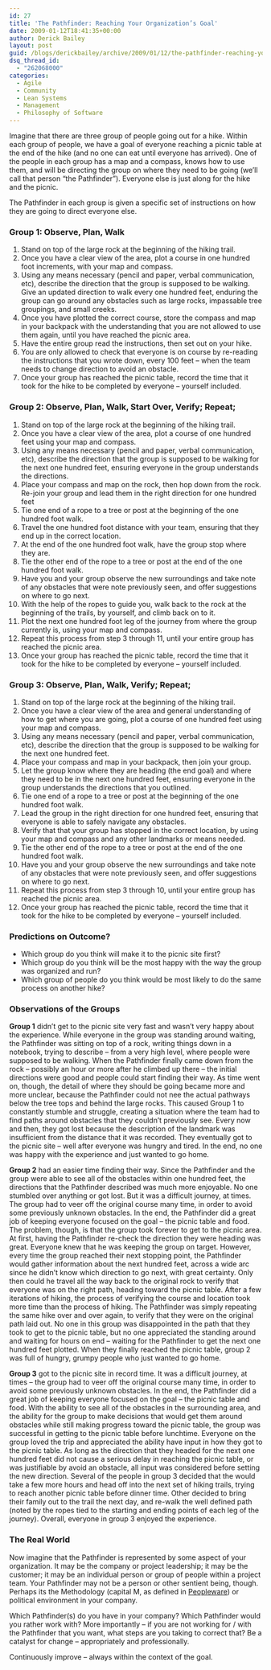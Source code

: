 ```yaml
---
id: 27
title: 'The Pathfinder: Reaching Your Organization’s Goal'
date: 2009-01-12T18:41:35+00:00
author: Derick Bailey
layout: post
guid: /blogs/derickbailey/archive/2009/01/12/the-pathfinder-reaching-your-organization-s-goal.aspx
dsq_thread_id:
  - "262068000"
categories:
  - Agile
  - Community
  - Lean Systems
  - Management
  - Philosophy of Software
---
```

Imagine that there are three group of people going out for a hike. Within each group of people, we have a goal of everyone reaching a picnic table at the end of the hike (and no one can eat until everyone has arrived). One of the people in each group has a map and a compass, knows how to use them, and will be directing the group on where they need to be going (we’ll call that person “the Pathfinder”). Everyone else is just along for the hike and the picnic. 

The Pathfinder in each group is given a specific set of instructions on how they are going to direct everyone else.

### Group 1: Observe, Plan, Walk

  1. Stand on top of the large rock at the beginning of the hiking trail. 
  2. Once you have a clear view of the area, plot a course in one hundred foot increments, with your map and compass.
  3. Using any means necessary (pencil and paper, verbal communication, etc), describe the direction that the group is supposed to be walking. Give an updated direction to walk every one hundred feet, enduring the group can go around any obstacles such as large rocks, impassable tree groupings, and small creeks. 
  4. Once you have plotted the correct course, store the compass and map in your backpack with the understanding that you are not allowed to use them again, until you have reached the picnic area.
  5. Have the entire group read the instructions, then set out on your hike.
  6. You are only allowed to check that everyone is on course by re-reading the instructions that you wrote down, every 100 feet – when the team needs to change direction to avoid an obstacle.
  7. Once your group has reached the picnic table, record the time that it took for the hike to be completed by everyone – yourself included.

### Group 2: Observe, Plan, Walk, Start Over, Verify; Repeat;

  1. Stand on top of the large rock at the beginning of the hiking trail. 
  2. Once you have a clear view of the area, plot a course of one hundred feet using your map and compass. 
  3. Using any means necessary (pencil and paper, verbal communication, etc), describe the direction that the group is supposed to be walking for the next one hundred feet, ensuring everyone in the group understands the directions.
  4. Place your compass and map on the rock, then hop down from the rock. Re-join your group and lead them in the right direction for one hundred feet
  5. Tie one end of a rope to a tree or post at the beginning of the one hundred foot walk.
  6. Travel the one hundred foot distance with your team, ensuring that they end up in the correct location.
  7. At the end of the one hundred foot walk, have the group stop where they are. 
  8. Tie the other end of the rope to a tree or post at the end of the one hundred foot walk.
  9. Have you and your group observe the new surroundings and take note of any obstacles that were note previously seen, and offer suggestions on where to go next.
 10. With the help of the ropes to guide you, walk back to the rock at the beginning of the trails, by yourself, and climb back on to it.
 11. Plot the next one hundred foot leg of the journey from where the group currently is, using your map and compass.
 12. Repeat this process from step 3 through 11, until your entire group has reached the picnic area.
 13. Once your group has reached the picnic table, record the time that it took for the hike to be completed by everyone – yourself included.

### Group 3: Observe, Plan, Walk, Verify; Repeat;

  1. Stand on top of the large rock at the beginning of the hiking trail. 
  2. Once you have a clear view of the area and general understanding of how to get where you are going, plot a course of one hundred feet using your map and compass. 
  3. Using any means necessary (pencil and paper, verbal communication, etc), describe the direction that the group is supposed to be walking for the next one hundred feet.
  4. Place your compass and map in your backpack, then join your group.
  5. Let the group know where they are heading (the end goal) and where they need to be in the next one hundred feet, ensuring everyone in the group understands the directions that you outlined.
  6. Tie one end of a rope to a tree or post at the beginning of the one hundred foot walk.
  7. Lead the group in the right direction for one hundred feet, ensuring that everyone is able to safely navigate any obstacles.
  8. Verify that that your group has stopped in the correct location, by using your map and compass and any other landmarks or means needed.
  9. Tie the other end of the rope to a tree or post at the end of the one hundred foot walk.
 10. Have you and your group observe the new surroundings and take note of any obstacles that were note previously seen, and offer suggestions on where to go next.
 11. Repeat this process from step 3 through 10, until your entire group has reached the picnic area.
 12. Once your group has reached the picnic table, record the time that it took for the hike to be completed by everyone – yourself included.

### Predictions on Outcome?

  * Which group do you think will make it to the picnic site first? 
  * Which group do you think will be the most happy with the way the group was organized and run? 
  * Which group of people do you think would be most likely to do the same process on another hike?

### Observations of the Groups

**Group 1** didn’t get to the picnic site very fast and wasn’t very happy about the experience. While everyone in the group was standing around waiting, the Pathfinder was sitting on top of a rock, writing things down in a notebook, trying to describe – from a very high level, where people were supposed to be walking. When the Pathfinder finally came down from the rock – possibly an hour or more after he climbed up there – the initial directions were good and people could start finding their way. As time went on, though, the detail of where they should be going became more and more unclear, because the Pathfinder could not nee the actual pathways below the tree tops and behind the large rocks. This caused Group 1 to constantly stumble and struggle, creating a situation where the team had to find paths around obstacles that they couldn’t previously see. Every now and then, they got lost because the description of the landmark was insufficient from the distance that it was recorded. They eventually got to the picnic site – well after everyone was hungry and tired. In the end, no one was happy with the experience and just wanted to go home.

**Group 2** had an easier time finding their way. Since the Pathfinder and the group were able to see all of the obstacles within one hundred feet, the directions that the Pathfinder described was much more enjoyable. No one stumbled over anything or got lost. But it was a difficult journey, at times. The group had to veer off the original course many time, in order to avoid some previously unknown obstacles. In the end, the Pathfinder did a great job of keeping everyone focused on the goal – the picnic table and food. The problem, though, is that the group took forever to get to the picnic area. At first, having the Pathfinder re-check the direction they were heading was great. Everyone knew that he was keeping the group on target. However, every time the group reached their next stopping point, the Pathfinder would gather information about the next hundred feet, across a wide arc since he didn’t know which direction to go next, with great certainty. Only then could he travel all the way back to the original rock to verify that everyone was on the right path, heading toward the picnic table. After a few iterations of hiking, the process of verifying the course and location took more time than the process of hiking. The Pathfinder was simply repeating the same hike over and over again, to verify that they were on the original path laid out. No one in this group was disappointed in the path that they took to get to the picnic table, but no one appreciated the standing around and waiting for hours on end – waiting for the Pathfinder to get the next one hundred feet plotted. When they finally reached the picnic table, group 2 was full of hungry, grumpy people who just wanted to go home.

**Group 3** got to the picnic site in record time. It was a difficult journey, at times – the group had to veer off the original course many time, in order to avoid some previously unknown obstacles. In the end, the Pathfinder did a great job of keeping everyone focused on the goal – the picnic table and food. With the ability to see all of the obstacles in the surrounding area, and the ability for the group to make decisions that would get them around obstacles while still making progress toward the picnic table, the group was successful in getting to the picnic table before lunchtime. Everyone on the group loved the trip and appreciated the ability have input in how they got to the picnic table. As long as the direction that they headed for the next one hundred feet did not cause a serious delay in reaching the picnic table, or was justifiable by avoid an obstacle, all input was considered before setting the new direction. Several of the people in group 3 decided that the would take a few more hours and head off into the next set of hiking trails, trying to reach another picnic table before dinner time. Other decided to bring their family out to the trail the next day, and re-walk the well defined path (noted by the ropes tied to the starting and ending points of each leg of the journey). Overall, everyone in group 3 enjoyed the experience.

### The Real World

Now imagine that the Pathfinder is represented by some aspect of your organization. It may be the company or project leadership; it may be the customer; it may be an individual person or group of people within a project team. Your Pathfinder may not be a person or other sentient being, though. Perhaps its the Methodology (capital M, as defined in <a href="http://www.amazon.com/Peopleware-Productive-Projects-Teams-Second/dp/0932633439/" target="_blank">Peopleware</a>) or political environment in your company. 

Which Pathfinder(s) do you have in your company? Which Pathfinder would you rather work with? More importantly – if you are not working for / with the Pathfinder that you want, what steps are you taking to correct that? Be a catalyst for change – appropriately and professionally. 

Continuously improve – always within the context of the goal.